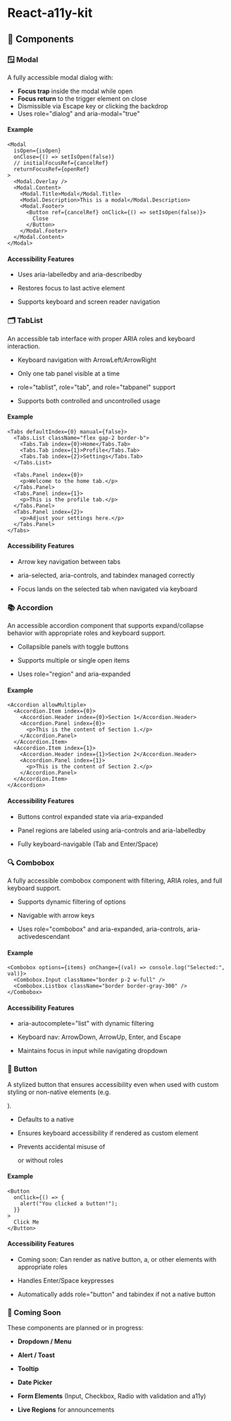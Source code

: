 # React-a11y-kit

## 🧩 Components

### 🪟 Modal

A fully accessible modal dialog with:

- **Focus trap** inside the modal while open
- **Focus return** to the trigger element on close
- Dismissible via Escape key or clicking the backdrop
- Uses role="dialog" and aria-modal="true"

#### Example

```tsx
<Modal
  isOpen={isOpen}
  onClose={() => setIsOpen(false)}
  // initialFocusRef={cancelRef}
  returnFocusRef={openRef}
>
  <Modal.Overlay />
  <Modal.Content>
    <Modal.Title>Modal</Modal.Title>
    <Modal.Description>This is a modal</Modal.Description>
    <Modal.Footer>
      <Button ref={cancelRef} onClick={() => setIsOpen(false)}>
        Close
      </Button>
    </Modal.Footer>
  </Modal.Content>
</Modal>
```

#### Accessibility Features

- Uses aria-labelledby and aria-describedby

- Restores focus to last active element

- Supports keyboard and screen reader navigation

### 🗂 TabList

An accessible tab interface with proper ARIA roles and keyboard interaction.

- Keyboard navigation with ArrowLeft/ArrowRight

- Only one tab panel visible at a time

- role="tablist", role="tab", and role="tabpanel" support

- Supports both controlled and uncontrolled usage

#### Example

```tsx
<Tabs defaultIndex={0} manual={false}>
  <Tabs.List className="flex gap-2 border-b">
    <Tabs.Tab index={0}>Home</Tabs.Tab>
    <Tabs.Tab index={1}>Profile</Tabs.Tab>
    <Tabs.Tab index={2}>Settings</Tabs.Tab>
  </Tabs.List>

  <Tabs.Panel index={0}>
    <p>Welcome to the home tab.</p>
  </Tabs.Panel>
  <Tabs.Panel index={1}>
    <p>This is the profile tab.</p>
  </Tabs.Panel>
  <Tabs.Panel index={2}>
    <p>Adjust your settings here.</p>
  </Tabs.Panel>
</Tabs>
```

#### Accessibility Features

- Arrow key navigation between tabs

- aria-selected, aria-controls, and tabindex managed correctly

- Focus lands on the selected tab when navigated via keyboard

### 📚 Accordion

An accessible accordion component that supports expand/collapse behavior with appropriate roles and keyboard support.

- Collapsible panels with toggle buttons

- Supports multiple or single open items

- Uses role="region" and aria-expanded

#### Example

```tsx
<Accordion allowMultiple>
  <Accordion.Item index={0}>
    <Accordion.Header index={0}>Section 1</Accordion.Header>
    <Accordion.Panel index={0}>
      <p>This is the content of Section 1.</p>
    </Accordion.Panel>
  </Accordion.Item>
  <Accordion.Item index={1}>
    <Accordion.Header index={1}>Section 2</Accordion.Header>
    <Accordion.Panel index={1}>
      <p>This is the content of Section 2.</p>
    </Accordion.Panel>
  </Accordion.Item>
</Accordion>
```

#### Accessibility Features

- Buttons control expanded state via aria-expanded

- Panel regions are labeled using aria-controls and aria-labelledby

- Fully keyboard-navigable (Tab and Enter/Space)

### 🔍 Combobox

A fully accessible combobox component with filtering, ARIA roles, and full keyboard support.

- Supports dynamic filtering of options

- Navigable with arrow keys

- Uses role="combobox" and aria-expanded, aria-controls, aria-activedescendant

#### Example

```tsx
<Combobox options={items} onChange={(val) => console.log("Selected:", val)}>
  <Combobox.Input className="border p-2 w-full" />
  <Combobox.Listbox className="border border-gray-300" />
</Combobox>
```

#### Accessibility Features

- aria-autocomplete="list" with dynamic filtering

- Keyboard nav: ArrowDown, ArrowUp, Enter, and Escape

- Maintains focus in input while navigating dropdown

### 🔘 Button

A stylized button that ensures accessibility even when used with custom styling or non-native elements (e.g. <div>).

- Defaults to a native

- Ensures keyboard accessibility if rendered as custom element

- Prevents accidental misuse of

  or without roles

#### Example

```tsx
<Button
  onClick={() => {
    alert("You clicked a button!");
  }}
>
  Click Me
</Button>
```

#### Accessibility Features

- Coming soon: Can render as native button, a, or other elements with appropriate roles

- Handles Enter/Space keypresses

- Automatically adds role="button" and tabindex if not a native button

### 🚨 Coming Soon

These components are planned or in progress:

- **Dropdown / Menu**

- **Alert / Toast**

- **Tooltip**

- **Date Picker**

- **Form Elements** (Input, Checkbox, Radio with validation and a11y)

- **Live Regions** for announcements
